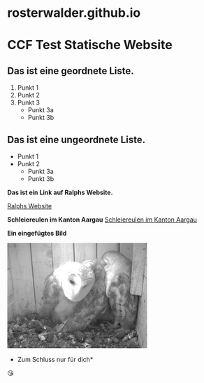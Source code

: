 # rosterwalder.github.io

# CCF Test Statische Website
## Das ist eine geordnete Liste.

1. Punkt 1
2. Punkt 2
3. Punkt 3
   * Punkt 3a
   * Punkt 3b

## Das ist eine ungeordnete Liste.

* Punkt 1
* Punkt 2
  * Punkt 3a
  * Punkt 3b
  
**Das ist ein Link auf Ralphs Website.**

[Ralphs Website](http://ralph-osterwalder.ch)

**Schleiereulen im Kanton Aargau**
[Schleiereulen im Kanton Aargau](http://eule-live.ch)

**Ein eingefügtes Bild**

![Kommentar](Schleiereulen.jpg)

* Zum Schluss nur für dich*

 :kissing_heart:
